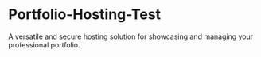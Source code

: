 # Portfolio-Hosting-Test
A versatile and secure hosting solution for showcasing and managing your professional portfolio.
